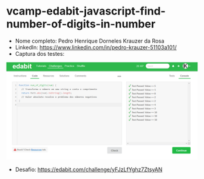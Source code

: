# vcamp-edabit-javascript-find-number-of-digits-in-number
* Nome completo: Pedro Henrique Dorneles Krauzer da Rosa
* LinkedIn: https://www.linkedin.com/in/pedro-krauzer-51103a101/
* Captura dos testes:

![_Pedro_Krauzer_Edabit_VCamp.png](https://github.com/PedroKrauzer/vcamp-edabit-javascript-find-number-of-digits-in-number/blob/main/_Pedro_Krauzer_Edabit_VCamp.png)

* Desafio: https://edabit.com/challenge/yFJzLfYghz7ZtsyAN
